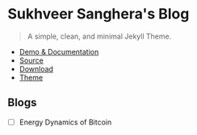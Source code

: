 # Sukhveer Sanghera's Blog

> A simple, clean, and minimal Jekyll Theme.

- [Demo & Documentation](https://everhusk.github.io/sukhveer.ca/)
- [Source](https://github.com/everhusk/sukhveer.ca)
- [Download](https://github.com/everhusk/sukhveer.ca/archive/refs/heads/main.zip)
- [Theme](https://rubygems.org/gems/oinam-jekyll)

## Blogs

- [ ] Energy Dynamics of Bitcoin
